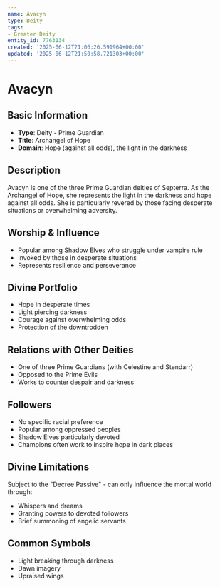 ```yaml
---
name: Avacyn
type: Deity
tags:
- Greater Deity
entity_id: 7763134
created: '2025-06-12T21:06:26.591964+00:00'
updated: '2025-06-12T21:50:58.721303+00:00'
---
```


# Avacyn

## Basic Information
- **Type**: Deity - Prime Guardian
- **Title**: Archangel of Hope
- **Domain**: Hope (against all odds), the light in the darkness

## Description
Avacyn is one of the three Prime Guardian deities of Septerra. As the Archangel of Hope, she represents the light in the darkness and hope against all odds. She is particularly revered by those facing desperate situations or overwhelming adversity.

## Worship & Influence
- Popular among Shadow Elves who struggle under vampire rule
- Invoked by those in desperate situations
- Represents resilience and perseverance

## Divine Portfolio
- Hope in desperate times
- Light piercing darkness
- Courage against overwhelming odds
- Protection of the downtrodden

## Relations with Other Deities
- One of three Prime Guardians (with Celestine and Stendarr)
- Opposed to the Prime Evils
- Works to counter despair and darkness

## Followers
- No specific racial preference
- Popular among oppressed peoples
- Shadow Elves particularly devoted
- Champions often work to inspire hope in dark places

## Divine Limitations
Subject to the "Decree Passive" - can only influence the mortal world through:
- Whispers and dreams
- Granting powers to devoted followers
- Brief summoning of angelic servants

## Common Symbols
- Light breaking through darkness
- Dawn imagery
- Upraised wings